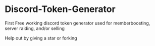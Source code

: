# Discord-Token-Generator
First Free working discord token generator
used for memberboosting, server raiding, and/or selling

Help out by giving a star or forking
